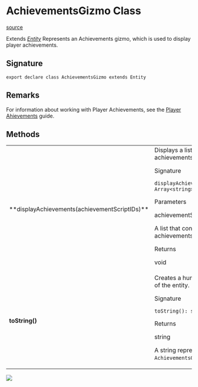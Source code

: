 # AchievementsGizmo Class

[source](https://developers.meta.com/horizon-worlds/reference/2.0.0/core_achievementsgizmo)

Extends *[Entity](/horizon-worlds/reference/2.0.0/core_entity)* Represents an Achievements gizmo, which is used to display player achievements.

## Signature

```
export declare class AchievementsGizmo extends Entity
```

## Remarks

For information about working with Player Achievements, see the [Player Ahievements](https://developers.meta.com/horizon-worlds/learn/documentation/vr-creation/scripting/create-player-achievements) guide.

## Methods

<table>
  <tbody>
    <tr>
      <td>**displayAchievements(achievementScriptIDs)**</td>
      <td>Displays a list of the given player achievements.

Signature

```
displayAchievements(achievementScriptIDs: Array<string>): void;
```

Parameters

achievementScriptIDs: Array<string>

A list that contains the script IDs of the achievements to display.

Returns

void</td>
    </tr>
    <tr>
      <td>**toString()**</td>
      <td>Creates a human-readable representation of the entity.

Signature

```
toString(): string;
```

Returns

string

A string representation of the `AchievementsGizmo`.</td>
    </tr>
  </tbody>
</table>

![](https://scontent.xx.fbcdn.net/hads-ak-prn2/1487645_6012475414660_1439393861_n.png)
